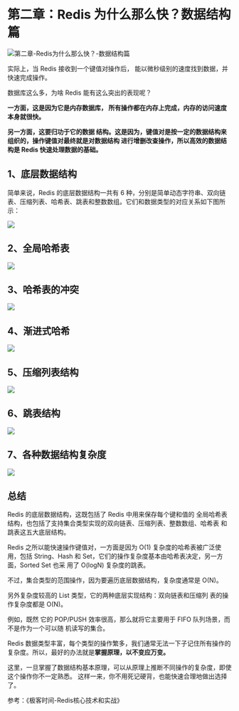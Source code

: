 # 第二章：Redis 为什么那么快？数据结构篇

![第二章-Redis为什么那么快？-数据结构篇](https://cdn.jsdelivr.net/gh/rongweihe/ImageHost01/Redis%E6%A0%B8%E5%BF%83%E5%8E%9F%E7%90%86%E5%92%8C%E5%AE%9E%E6%88%98-Redis%E4%B8%BA%E4%BB%80%E4%B9%88%E9%82%A3%E4%B9%88%E5%BF%AB.png)

实际上，当 Redis 接收到一个键值对操作后， 能以微秒级别的速度找到数据，并快速完成操作。 

数据库这么多，为啥 Redis 能有这么突出的表现呢？

**一方面，这是因为它是内存数据库， 所有操作都在内存上完成，内存的访问速度本身就很快。**

**另一方面，这要归功于它的数据 结构。这是因为，键值对是按一定的数据结构来组织的，操作键值对最终就是对数据结构 进行增删改查操作，所以高效的数据结构是 Redis 快速处理数据的基础。**

## 1、底层数据结构

简单来说，Redis 的底层数据结构一共有 6 种，分别是简单动态字符串、双向链表、压缩列表、哈希表、跳表和整数数组。它们和数据类型的对应关系如下图所示：

![](https://cdn.jsdelivr.net/gh/rongweihe/ImageHost01/redis001.png)

## 2、全局哈希表

![](https://cdn.jsdelivr.net/gh/rongweihe/ImageHost01/redis002.png)

## 3、哈希表的冲突

![](https://cdn.jsdelivr.net/gh/rongweihe/ImageHost01/redis003.png)

## 4、渐进式哈希

![](https://cdn.jsdelivr.net/gh/rongweihe/ImageHost01/redis004.png)

## 5、压缩列表结构

![](https://cdn.jsdelivr.net/gh/rongweihe/ImageHost01/redis005.png)



## 6、跳表结构

![](https://cdn.jsdelivr.net/gh/rongweihe/ImageHost01/redis006.png)

## 7、各种数据结构复杂度

![](https://cdn.jsdelivr.net/gh/rongweihe/ImageHost01/redis007.png)



## 总结

Redis 的底层数据结构，这既包括了 Redis 中用来保存每个键和值的 全局哈希表结构，也包括了支持集合类型实现的双向链表、压缩列表、整数数组、哈希表 和跳表这五大底层结构。

Redis 之所以能快速操作键值对，一方面是因为 O(1) 复杂度的哈希表被广泛使用，包括 String、Hash 和 Set，它们的操作复杂度基本由哈希表决定，另一方面，Sorted Set 也采 用了 O(logN) 复杂度的跳表。

不过，集合类型的范围操作，因为要遍历底层数据结构，复杂度通常是 O(N)。

另外复杂度较高的 List 类型，它的两种底层实现结构：双向链表和压缩列 表的操作复杂度都是 O(N)。

例如，既然 它的 POP/PUSH 效率很高，那么就将它主要用于 FIFO 队列场景，而不是作为一个可以随 机读写的集合。 

Redis 数据类型丰富，每个类型的操作繁多，我们通常无法一下子记住所有操作的复杂度。所以，最好的办法就是**掌握原理，以不变应万变。**

这里，一旦掌握了数据结构基本原理，可以从原理上推断不同操作的复杂度，即使这个操作你不一定熟悉。 这样一来，你不用死记硬背，也能快速合理地做出选择了。

参考：《极客时间-Redis核心技术和实战》